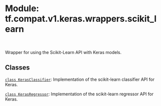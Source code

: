<div itemscope itemtype="http://developers.google.com/ReferenceObject">
<meta itemprop="name" content="tf.compat.v1.keras.wrappers.scikit_learn" />
<meta itemprop="path" content="Stable" />
</div>

# Module: tf.compat.v1.keras.wrappers.scikit_learn


<table class="tfo-notebook-buttons tfo-api" align="left">
</table>



Wrapper for using the Scikit-Learn API with Keras models.



## Classes

[`class KerasClassifier`](../../../../../tf/keras/wrappers/scikit_learn/KerasClassifier.md): Implementation of the scikit-learn classifier API for Keras.

[`class KerasRegressor`](../../../../../tf/keras/wrappers/scikit_learn/KerasRegressor.md): Implementation of the scikit-learn regressor API for Keras.

